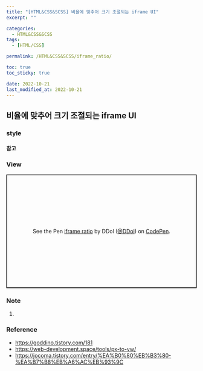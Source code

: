 ```yaml
---
title: "[HTML&CSS&SCSS] 비율에 맞추어 크기 조절되는 iframe UI"
excerpt: ""

categories:
  - HTML&CSS&SCSS
tags:
  - [HTML/CSS]

permalink: /HTML&CSS&SCSS/iframe_ratio/

toc: true
toc_sticky: true

date: 2022-10-21
last_modified_at: 2022-10-21
---
```


## 비율에 맞추어 크기 조절되는 iframe UI 

### style

#### 참고
  
### View 

<p class="codepen" data-height="300" data-default-tab="result" data-slug-hash="LYmMQVY" data-user="DDol" style="height: 300px; box-sizing: border-box; display: flex; align-items: center; justify-content: center; border: 2px solid; margin: 1em 0; padding: 1em;">
  <span>See the Pen <a href="https://codepen.io/DDol/pen/LYmMQVY">
  iframe ratio</a> by DDol (<a href="https://codepen.io/DDol">@DDol</a>)
  on <a href="https://codepen.io">CodePen</a>.</span>
</p>
<script async src="https://cpwebassets.codepen.io/assets/embed/ei.js"></script>


### Note
1. 

### Reference
- https://goddino.tistory.com/181
- https://web-development.space/tools/px-to-vw/ 
- https://jocoma.tistory.com/entry/%EA%B0%80%EB%B3%80-%EA%B7%B8%EB%A6%AC%EB%93%9C

